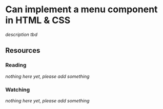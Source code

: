 # Can implement a menu component in HTML & CSS
_description tbd_
## Resources
### Reading
_nothing here yet, please add something_
### Watching
_nothing here yet, please add something_
